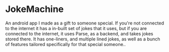 # JokeMachine
An android app I made as a gift to someone special. 
If you're not connected to the internet it has a in-built set of jokes that it uses, but if you are connected to the internet, it uses
Parse, as a backend, and takes jokes stored there. It has one-liners, and multiple lined jokes, as well as a bunch of features tailored
specifically for that special someone..
